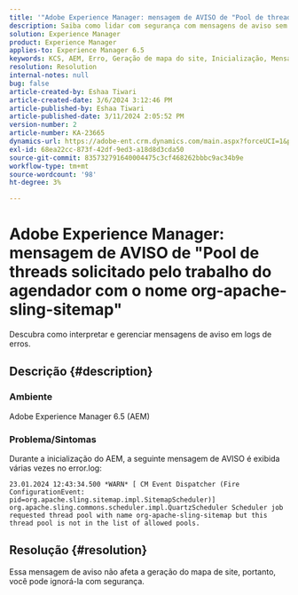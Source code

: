```yaml
---
title: '"Adobe Experience Manager: mensagem de AVISO de "Pool de threads solicitado pelo trabalho do agendador com o nome org-apache-sling-sitemap""'
description: Saiba como lidar com segurança com mensagens de aviso sem impacto durante a inicialização do AEM.
solution: Experience Manager
product: Experience Manager
applies-to: Experience Manager 6.5
keywords: KCS, AEM, Erro, Geração de mapa do site, Inicialização, Mensagem de aviso, Error.log, Pool de threads
resolution: Resolution
internal-notes: null
bug: false
article-created-by: Eshaa Tiwari
article-created-date: 3/6/2024 3:12:46 PM
article-published-by: Eshaa Tiwari
article-published-date: 3/11/2024 2:05:52 PM
version-number: 2
article-number: KA-23665
dynamics-url: https://adobe-ent.crm.dynamics.com/main.aspx?forceUCI=1&pagetype=entityrecord&etn=knowledgearticle&id=ce4145f6-cbdb-ee11-904d-6045bd006b4b
exl-id: 68ea22cc-873f-42df-9ed3-a18d8d3cda50
source-git-commit: 835732791640004475c3cf468262bbbc9ac34b9e
workflow-type: tm+mt
source-wordcount: '98'
ht-degree: 3%

---
```


# Adobe Experience Manager: mensagem de AVISO de &quot;Pool de threads solicitado pelo trabalho do agendador com o nome org-apache-sling-sitemap&quot;


Descubra como interpretar e gerenciar mensagens de aviso em logs de erros.

## Descrição {#description}


### <b>Ambiente</b>

Adobe Experience Manager 6.5 (AEM)

### Problema/Sintomas

Durante a inicialização do AEM, a seguinte mensagem de AVISO é exibida várias vezes no error.log:


```
23.01.2024 12:43:34.500 *WARN* [ CM Event Dispatcher (Fire ConfigurationEvent: pid=org.apache.sling.sitemap.impl.SitemapScheduler)]  org.apache.sling.commons.scheduler.impl.QuartzScheduler Scheduler job requested thread pool with name org-apache-sling-sitemap but this thread pool is not in the list of allowed pools.
```





## Resolução {#resolution}


Essa mensagem de aviso não afeta a geração do mapa de site, portanto, você pode ignorá-la com segurança.
